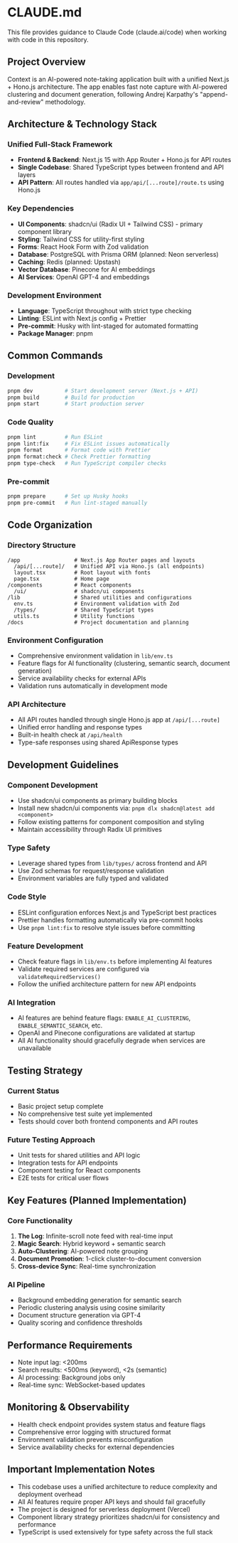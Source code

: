 # CLAUDE.md

This file provides guidance to Claude Code (claude.ai/code) when working with code in this repository.

## Project Overview

Context is an AI-powered note-taking application built with a unified Next.js + Hono.js architecture. The app enables fast note capture with AI-powered clustering and document generation, following Andrej Karpathy's "append-and-review" methodology.

## Architecture & Technology Stack

### Unified Full-Stack Framework

- **Frontend & Backend**: Next.js 15 with App Router + Hono.js for API routes
- **Single Codebase**: Shared TypeScript types between frontend and API layers
- **API Pattern**: All routes handled via `app/api/[...route]/route.ts` using Hono.js

### Key Dependencies

- **UI Components**: shadcn/ui (Radix UI + Tailwind CSS) - primary component library
- **Styling**: Tailwind CSS for utility-first styling
- **Forms**: React Hook Form with Zod validation
- **Database**: PostgreSQL with Prisma ORM (planned: Neon serverless)
- **Caching**: Redis (planned: Upstash)
- **Vector Database**: Pinecone for AI embeddings
- **AI Services**: OpenAI GPT-4 and embeddings

### Development Environment

- **Language**: TypeScript throughout with strict type checking
- **Linting**: ESLint with Next.js config + Prettier
- **Pre-commit**: Husky with lint-staged for automated formatting
- **Package Manager**: pnpm

## Common Commands

### Development

```bash
pnpm dev          # Start development server (Next.js + API)
pnpm build        # Build for production
pnpm start        # Start production server
```

### Code Quality

```bash
pnpm lint         # Run ESLint
pnpm lint:fix     # Fix ESLint issues automatically
pnpm format       # Format code with Prettier
pnpm format:check # Check Prettier formatting
pnpm type-check   # Run TypeScript compiler checks
```

### Pre-commit

```bash
pnpm prepare      # Set up Husky hooks
pnpm pre-commit   # Run lint-staged manually
```

## Code Organization

### Directory Structure

```
/app                 # Next.js App Router pages and layouts
  /api/[...route]/   # Unified API via Hono.js (all endpoints)
  layout.tsx         # Root layout with fonts
  page.tsx           # Home page
/components          # React components
  /ui/               # shadcn/ui components
/lib                 # Shared utilities and configurations
  env.ts             # Environment validation with Zod
  /types/            # Shared TypeScript types
  utils.ts           # Utility functions
/docs                # Project documentation and planning
```

### Environment Configuration

- Comprehensive environment validation in `lib/env.ts`
- Feature flags for AI functionality (clustering, semantic search, document generation)
- Service availability checks for external APIs
- Validation runs automatically in development mode

### API Architecture

- All API routes handled through single Hono.js app at `/api/[...route]`
- Unified error handling and response types
- Built-in health check at `/api/health`
- Type-safe responses using shared ApiResponse types

## Development Guidelines

### Component Development

- Use shadcn/ui components as primary building blocks
- Install new shadcn/ui components via: `pnpm dlx shadcn@latest add <component>`
- Follow existing patterns for component composition and styling
- Maintain accessibility through Radix UI primitives

### Type Safety

- Leverage shared types from `lib/types/` across frontend and API
- Use Zod schemas for request/response validation
- Environment variables are fully typed and validated

### Code Style

- ESLint configuration enforces Next.js and TypeScript best practices
- Prettier handles formatting automatically via pre-commit hooks
- Use `pnpm lint:fix` to resolve style issues before committing

### Feature Development

- Check feature flags in `lib/env.ts` before implementing AI features
- Validate required services are configured via `validateRequiredServices()`
- Follow the unified architecture pattern for new API endpoints

### AI Integration

- AI features are behind feature flags: `ENABLE_AI_CLUSTERING`, `ENABLE_SEMANTIC_SEARCH`, etc.
- OpenAI and Pinecone configurations are validated at startup
- All AI functionality should gracefully degrade when services are unavailable

## Testing Strategy

### Current Status

- Basic project setup complete
- No comprehensive test suite yet implemented
- Tests should cover both frontend components and API routes

### Future Testing Approach

- Unit tests for shared utilities and API logic
- Integration tests for API endpoints
- Component testing for React components
- E2E tests for critical user flows

## Key Features (Planned Implementation)

### Core Functionality

1. **The Log**: Infinite-scroll note feed with real-time input
2. **Magic Search**: Hybrid keyword + semantic search
3. **Auto-Clustering**: AI-powered note grouping
4. **Document Promotion**: 1-click cluster-to-document conversion
5. **Cross-device Sync**: Real-time synchronization

### AI Pipeline

- Background embedding generation for semantic search
- Periodic clustering analysis using cosine similarity
- Document structure generation via GPT-4
- Quality scoring and confidence thresholds

## Performance Requirements

- Note input lag: <200ms
- Search results: <500ms (keyword), <2s (semantic)
- AI processing: Background jobs only
- Real-time sync: WebSocket-based updates

## Monitoring & Observability

- Health check endpoint provides system status and feature flags
- Comprehensive error logging with structured format
- Environment validation prevents misconfiguration
- Service availability checks for external dependencies

## Important Implementation Notes

- This codebase uses a unified architecture to reduce complexity and deployment overhead
- All AI features require proper API keys and should fail gracefully
- The project is designed for serverless deployment (Vercel)
- Component library strategy prioritizes shadcn/ui for consistency and performance
- TypeScript is used extensively for type safety across the full stack
